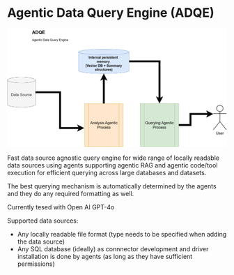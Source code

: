 # Agentic Data Query Engine (ADQE)



![adqe_architecture-High level.drawio.png](images/adqe_architecture_highlevel.drawio.png)

Fast data source agnostic query engine for wide range of locally readable data sources using agents supporting agentic RAG and agentic code/tool execution for efficient querying across large databases and datasets.

The best querying mechanism is automatically determined by the agents and they do any required formatting as well.

Currently tesed with Open AI GPT-4o

Supported data sources:
- Any locally readable file format (type needs to be specified when adding the data source)
- Any SQL database (ideally) as connnector development and driver installation is done by agents (as long as they have sufficient permissions)
